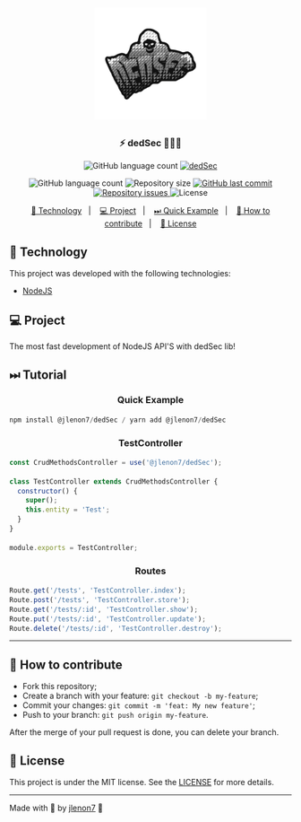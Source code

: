<h1 align="center">
    <img alt="Arsenal" title="#delicinhas" src=".github/dedSec.png" width="200px" />
</h1>

<h3 align="center">
  ⚡ dedSec 👨🏻‍💻
</h3>
<p align="center">
    <img alt="GitHub language count" src="https://img.shields.io/badge/Typescript-294E80.svg?style=for-the-badge&logo=typescript">
    <a href="https://npmjs.org/package/@jlenon7/ZedJS">
      <img alt="dedSec" src="https://img.shields.io/npm/v/jlenon7/dedSec.svg?style=for-the-badge&logo=npm">
    </a>
</p>
<p align="center">
  <img alt="GitHub language count" src="https://img.shields.io/github/languages/count/jlenon7/dedSec?style=for-the-badge&logo=appveyor">

  <img alt="Repository size" src="https://img.shields.io/github/repo-size/jlenon7/dedSec?style=for-the-badge&logo=appveyor">

  <a href="https://github.com/jlenon7/dedSec/commits/master">
    <img alt="GitHub last commit" src="https://img.shields.io/github/last-commit/jlenon7/dedSec?style=for-the-badge&logo=appveyor">
  </a>

  <a href="https://github.com/jlenon7/dedSec/issues">
    <img alt="Repository issues" src="https://img.shields.io/github/issues/jlenon7/dedSec?style=for-the-badge&logo=appveyor">
  </a>

  <img alt="License" src="https://img.shields.io/badge/license-MIT-brightgreen?style=for-the-badge&logo=appveyor">
</p>

<p align="center">
  <a href="#-technology">🚀 Technology</a>&nbsp;&nbsp;&nbsp;|&nbsp;&nbsp;&nbsp;
  <a href="#-project">💻 Project</a>&nbsp;&nbsp;&nbsp;|&nbsp;&nbsp;&nbsp;
  <a href="#-quick-example">⏭ Quick Example</a>&nbsp;&nbsp;&nbsp;|&nbsp;&nbsp;&nbsp;
  <a href="#-how-to-contribute">🤔 How to contribute</a>&nbsp;&nbsp;&nbsp;|&nbsp;&nbsp;&nbsp;
  <a href="#-license">📝 License</a>
</p>

## 🚀 Technology

This project was developed with the following technologies:

- [NodeJS](https://nodejs.org/en/)

## 💻 Project

The most fast development of NodeJS API'S with dedSec lib!

## ⏭ Tutorial

<h3 align="center">
  <strong>Quick Example</strong>
</h3>

```js
npm install @jlenon7/dedSec / yarn add @jlenon7/dedSec
```

<h3 align="center">
  <strong>TestController</strong>
</h3>

```js
const CrudMethodsController = use('@jlenon7/dedSec');

class TestController extends CrudMethodsController {
  constructor() {
    super();
    this.entity = 'Test';
  }
}

module.exports = TestController;
```

<h3 align="center">
  <strong>Routes</strong>
</h3>

```js
Route.get('/tests', 'TestController.index');
Route.post('/tests', 'TestController.store');
Route.get('/tests/:id', 'TestController.show');
Route.put('/tests/:id', 'TestController.update');
Route.delete('/tests/:id', 'TestController.destroy');
```

---

## 🤔 How to contribute

- Fork this repository;
- Create a branch with your feature: `git checkout -b my-feature`;
- Commit your changes: `git commit -m 'feat: My new feature'`;
- Push to your branch: `git push origin my-feature`.

After the merge of your pull request is done, you can delete your branch.

## 📝 License

This project is under the MIT license. See the [LICENSE](LICENSE.md) for more details.

---

Made with 🖤 by [jlenon7](https://github.com/jlenon7) :wave:
